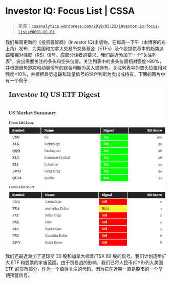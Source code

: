 <!--yml

分类：未分类

date: 2024-05-12 17:42:17

-->

# Investor IQ: Focus List | CSSA

> 来源：[`cssanalytics.wordpress.com/2019/05/22/investor-iq-focus-list/#0001-01-01`](https://cssanalytics.wordpress.com/2019/05/22/investor-iq-focus-list/#0001-01-01)

我们每周更新的《投资者智商》(Investor IQ)出版物，在每周一下午（本博客的右上角）发布，为美国和加拿大交易所交易基金（ETFs）及个股提供基本的趋势追踪和相对强度（RS）信号。应部分读者的要求，我们最近添加了一个“关注列表”，突出需要关注的多头和空头位置。关注列表中的多头位置相对强度>90%，并根据趋势追踪和动量信号的综合判断为买入或持有。关注列表中的空头位置相对强度<10%，并根据趋势追踪和动量信号的综合判断为卖出或持有。下面的图片中有一个例子：

![](img/e60268393b1a09cc45c2dd48953c38aa.png)

我们还最近添加了道琼斯 30 股和加拿大标普/TSX 60 股的信号。我们计划逐步扩大 ETF 和股票的宇宙范围。由于贸易战的影响，我们已将人民币(CYB)列入美国 ETF 的货币部分，作为一个值得关注的代码，因为它在近期一直是股市的一个早期预警信号。
